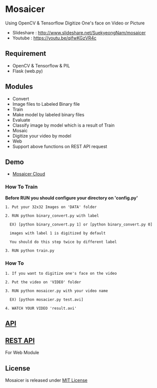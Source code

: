 # Mosaicer
Using OpenCV & Tensorflow Digitize One's face on Video or Picture

* Slideshare : http://www.slideshare.net/SuekyeongNam/mosaicer
* Youtube : https://youtu.be/qifwKGzVR4c

## Requirement
+ OpenCV & Tensorflow & PIL
+ Flask (web.py)

## Modules
* Convert
 * Image files to Labeled Binary file
* Train
 * Make model by labeled binary files
* Evaluate
 * Classify image by model which is a result of Train
* Mosaic
 * Digitize your video by model
* Web
 * Support above functions on REST API request


## Demo
* [Mosaicer Cloud]

### How To Train
<strong>Before RUN you should configure your directory on 'config.py'</strong>

```
1. Put your 32x32 Images on 'DATA' folder

2. RUN python binary_convert.py with label

  EX) [python binary_convert.py 1] or [python binary_convert.py 0]

  images with label 1 is digitized by default

  You should do this step twice by different label

3. RUN python train.py
```


### How To
```
1. If you want to digitize one's face on the video

2. Put the video on 'VIDEO' folder

3. RUN python mosaicer.py with your video name

  EX) [python mosacier.py test.avi]

4. WATCH YOUR VIDEO 'result.avi'
```

## [API]


## [REST API]
For Web Module


## License
Mosaicer is released under [MIT License]

[MIT License]: https://github.com/seongahjo/Mosaicer/blob/dev/LICENSE
[API]: https://github.com/seongahjo/Mosaicer/blob/master/API.md
[REST API]: https://github.com/seongahjo/Mosaicer/blob/master/REST%20API.md
[Mosaicer Cloud]: https://github.com/seongahjo/Mosaicer/tree/master/node
